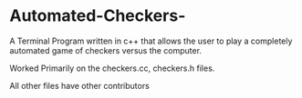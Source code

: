 # Automated-Checkers-

A Terminal Program written in c++ that allows the user to play a completely automated game of checkers versus the computer.


Worked Primarily on the checkers.cc, checkers.h files.

All other files have other contributors
